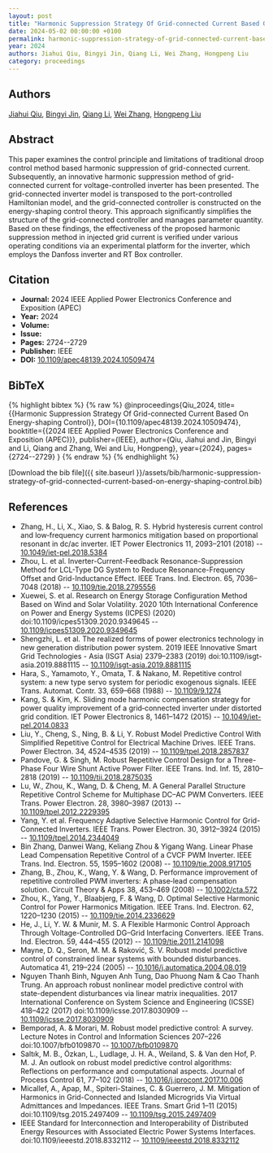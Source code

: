```yaml
---
layout: post
title: "Harmonic Suppression Strategy Of Grid-connected Current Based On Energy-shaping Control"
date: 2024-05-02 00:00:00 +0100
permalink: harmonic-suppression-strategy-of-grid-connected-current-based-on-energy-shaping-control
year: 2024
authors: Jiahui Qiu, Bingyi Jin, Qiang Li, Wei Zhang, Hongpeng Liu
category: proceedings
---
```

 
## Authors
[Jiahui Qiu](authors/jiahui-qiu), [Bingyi Jin](authors/bingyi-jin), [Qiang Li](authors/qiang-li), [Wei Zhang](authors/wei-zhang), [Hongpeng Liu](authors/hongpeng-liu)
 
## Abstract
This paper examines the control principle and limitations of traditional droop control method based harmonic suppression of grid-connected current. Subsequently, an innovative harmonic suppression method of grid-connected current for voltage-controlled inverter has been presented. The grid-connected inverter model is transposed to the port-controlled Hamiltonian model, and the grid-connected controller is constructed on the energy-shaping control theory. This approach significantly simplifies the structure of the grid-connected controller and manages parameter quantity. Based on these findings, the effectiveness of the proposed harmonic suppression method in injected grid current is verified under various operating conditions via an experimental platform for the inverter, which employs the Danfoss inverter and RT Box controller.
 
## Citation
- **Journal:** 2024 IEEE Applied Power Electronics Conference and Exposition (APEC)
- **Year:** 2024
- **Volume:** 
- **Issue:** 
- **Pages:** 2724--2729
- **Publisher:** IEEE
- **DOI:** [10.1109/apec48139.2024.10509474](https://doi.org/10.1109/apec48139.2024.10509474)
 
## BibTeX
{% highlight bibtex %}
{% raw %}
@inproceedings{Qiu_2024,
  title={{Harmonic Suppression Strategy Of Grid-connected Current Based On Energy-shaping Control}},
  DOI={10.1109/apec48139.2024.10509474},
  booktitle={{2024 IEEE Applied Power Electronics Conference and Exposition (APEC)}},
  publisher={IEEE},
  author={Qiu, Jiahui and Jin, Bingyi and Li, Qiang and Zhang, Wei and Liu, Hongpeng},
  year={2024},
  pages={2724--2729}
}
{% endraw %}
{% endhighlight %}
 
[Download the bib file]({{ site.baseurl }}/assets/bib/harmonic-suppression-strategy-of-grid-connected-current-based-on-energy-shaping-control.bib)
 
## References
- Zhang, H., Li, X., Xiao, S. & Balog, R. S. Hybrid hysteresis current control and low‐frequency current harmonics mitigation based on proportional resonant in dc/ac inverter. IET Power Electronics 11, 2093–2101 (2018) -- [10.1049/iet-pel.2018.5384](https://doi.org/10.1049/iet-pel.2018.5384)
- Zhou, L. et al. Inverter-Current-Feedback Resonance-Suppression Method for LCL-Type DG System to Reduce Resonance-Frequency Offset and Grid-Inductance Effect. IEEE Trans. Ind. Electron. 65, 7036–7048 (2018) -- [10.1109/tie.2018.2795556](https://doi.org/10.1109/tie.2018.2795556)
- Xuewei, S. et al. Research on Energy Storage Configuration Method Based on Wind and Solar Volatility. 2020 10th International Conference on Power and Energy Systems (ICPES) (2020) doi:10.1109/icpes51309.2020.9349645 -- [10.1109/icpes51309.2020.9349645](https://doi.org/10.1109/icpes51309.2020.9349645)
- Shengzhi, L. et al. The realized forms of power electronics technology in new generation distribution power system. 2019 IEEE Innovative Smart Grid Technologies - Asia (ISGT Asia) 2379–2383 (2019) doi:10.1109/isgt-asia.2019.8881115 -- [10.1109/isgt-asia.2019.8881115](https://doi.org/10.1109/isgt-asia.2019.8881115)
- Hara, S., Yamamoto, Y., Omata, T. & Nakano, M. Repetitive control system: a new type servo system for periodic exogenous signals. IEEE Trans. Automat. Contr. 33, 659–668 (1988) -- [10.1109/9.1274](https://doi.org/10.1109/9.1274)
- Kang, S. & Kim, K. Sliding mode harmonic compensation strategy for power quality improvement of a grid‐connected inverter under distorted grid condition. IET Power Electronics 8, 1461–1472 (2015) -- [10.1049/iet-pel.2014.0833](https://doi.org/10.1049/iet-pel.2014.0833)
- Liu, Y., Cheng, S., Ning, B. & Li, Y. Robust Model Predictive Control With Simplified Repetitive Control for Electrical Machine Drives. IEEE Trans. Power Electron. 34, 4524–4535 (2019) -- [10.1109/tpel.2018.2857837](https://doi.org/10.1109/tpel.2018.2857837)
- Pandove, G. & Singh, M. Robust Repetitive Control Design for a Three-Phase Four Wire Shunt Active Power Filter. IEEE Trans. Ind. Inf. 15, 2810–2818 (2019) -- [10.1109/tii.2018.2875035](https://doi.org/10.1109/tii.2018.2875035)
- Lu, W., Zhou, K., Wang, D. & Cheng, M. A General Parallel Structure Repetitive Control Scheme for Multiphase DC–AC PWM Converters. IEEE Trans. Power Electron. 28, 3980–3987 (2013) -- [10.1109/tpel.2012.2229395](https://doi.org/10.1109/tpel.2012.2229395)
- Yang, Y. et al. Frequency Adaptive Selective Harmonic Control for Grid-Connected Inverters. IEEE Trans. Power Electron. 30, 3912–3924 (2015) -- [10.1109/tpel.2014.2344049](https://doi.org/10.1109/tpel.2014.2344049)
- Bin Zhang, Danwei Wang, Keliang Zhou & Yigang Wang. Linear Phase Lead Compensation Repetitive Control of a CVCF PWM Inverter. IEEE Trans. Ind. Electron. 55, 1595–1602 (2008) -- [10.1109/tie.2008.917105](https://doi.org/10.1109/tie.2008.917105)
- Zhang, B., Zhou, K., Wang, Y. & Wang, D. Performance improvement of repetitive controlled PWM inverters: A phase‐lead compensation solution. Circuit Theory &amp; Apps 38, 453–469 (2008) -- [10.1002/cta.572](https://doi.org/10.1002/cta.572)
- Zhou, K., Yang, Y., Blaabjerg, F. & Wang, D. Optimal Selective Harmonic Control for Power Harmonics Mitigation. IEEE Trans. Ind. Electron. 62, 1220–1230 (2015) -- [10.1109/tie.2014.2336629](https://doi.org/10.1109/tie.2014.2336629)
- He, J., Li, Y. W. & Munir, M. S. A Flexible Harmonic Control Approach Through Voltage-Controlled DG–Grid Interfacing Converters. IEEE Trans. Ind. Electron. 59, 444–455 (2012) -- [10.1109/tie.2011.2141098](https://doi.org/10.1109/tie.2011.2141098)
- Mayne, D. Q., Seron, M. M. & Raković, S. V. Robust model predictive control of constrained linear systems with bounded disturbances. Automatica 41, 219–224 (2005) -- [10.1016/j.automatica.2004.08.019](https://doi.org/10.1016/j.automatica.2004.08.019)
- Nguyen Thanh Binh, Nguyen Anh Tung, Dao Phuong Nam & Cao Thanh Trung. An approach robust nonlinear model predictive control with state-dependent disturbances via linear matrix inequalities. 2017 International Conference on System Science and Engineering (ICSSE) 418–422 (2017) doi:10.1109/icsse.2017.8030909 -- [10.1109/icsse.2017.8030909](https://doi.org/10.1109/icsse.2017.8030909)
- Bemporad, A. & Morari, M. Robust model predictive control: A survey. Lecture Notes in Control and Information Sciences 207–226 doi:10.1007/bfb0109870 -- [10.1007/bfb0109870](https://doi.org/10.1007/bfb0109870)
- Saltık, M. B., Özkan, L., Ludlage, J. H. A., Weiland, S. & Van den Hof, P. M. J. An outlook on robust model predictive control algorithms: Reflections on performance and computational aspects. Journal of Process Control 61, 77–102 (2018) -- [10.1016/j.jprocont.2017.10.006](https://doi.org/10.1016/j.jprocont.2017.10.006)
- Micallef, A., Apap, M., Spiteri-Staines, C. & Guerrero, J. M. Mitigation of Harmonics in Grid-Connected and Islanded Microgrids Via Virtual Admittances and Impedances. IEEE Trans. Smart Grid 1–11 (2015) doi:10.1109/tsg.2015.2497409 -- [10.1109/tsg.2015.2497409](https://doi.org/10.1109/tsg.2015.2497409)
- IEEE Standard for Interconnection and Interoperability of Distributed Energy Resources with Associated Electric Power Systems Interfaces. doi:10.1109/ieeestd.2018.8332112 -- [10.1109/ieeestd.2018.8332112](https://doi.org/10.1109/ieeestd.2018.8332112)

